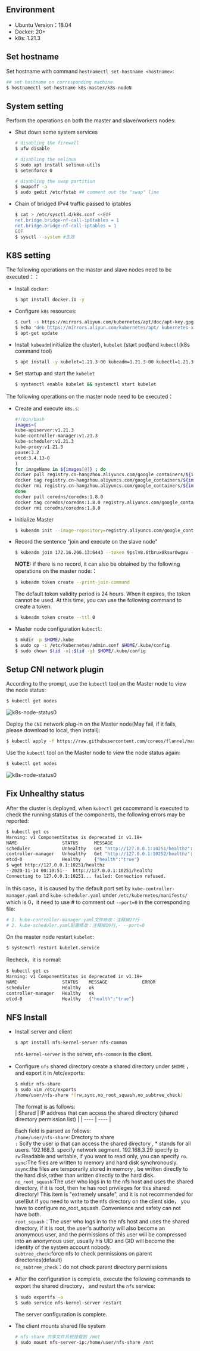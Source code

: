 ## Environment
- Ubuntu Version：18.04
- Docker: 20+
- k8s: 1.21.3

## Set hostname

Set hostname with command `hostnamectl set-hostname <hostname>`:
```bash
## set hostname on corresponding machine.
$ hostnamectl set-hostname k8s-master/k8s-nodeN
```

## System setting
Perform the operations on both the master and slave/workers nodes:  

- Shut down some system services
    ```bash
    # disabling the firewall
    $ ufw disable

    # disabling the selinux
    $ sudo apt install selinux-utils
    $ setenforce 0

    # disabling the swap partition
    $ swapoff -a
    $ sudo gedit /etc/fstab ## comment out the "swap" line
    ```
- Chain of bridged IPv4 traffic passed to iptables
    ```bash
    $ cat > /etc/sysctl.d/k8s.conf <<EOF
    net.bridge.bridge-nf-call-ip6tables = 1
    net.bridge.bridge-nf-call-iptables = 1
    EOF
    $ sysctl --system #生效
    ```

## K8S setting 
The following operations on the master and slave nodes need to be executed：：
- Install `docker`:
    ```bash
    $ apt install docker.io -y
    ```
- Configure `k8s` resources:
    ```bash
    $ curl -s https://mirrors.aliyun.com/kubernetes/apt/doc/apt-key.gpg | sudo apt-key add -
    $ echo "deb https://mirrors.aliyun.com/kubernetes/apt/ kubernetes-xenial main" > /etc/apt/sources.list.d/kubernetes.list
    $ apt-get update
    ```
- Install `kubeadm`(initialize the cluster), `kubelet` (start pod)and `kubectl`(k8s command tool)
    ```bash
    $ apt install -y kubelet=1.21.3-00 kubeadm=1.21.3-00 kubectl=1.21.3-00
    ```
- Set startup and start the `kubelet`
    ```bash
    $ systemctl enable kubelet && systemctl start kubelet
    ```
The following operations on the master node need to be executed：
- Create and execute `k8s.s`:
    ```bash
    #!/bin/bash
    images=(
    kube-apiserver:v1.21.3
    kube-controller-manager:v1.21.3
    kube-scheduler:v1.21.3
    kube-proxy:v1.21.3
    pause:3.2
    etcd:3.4.13-0
    )
    for imageName in ${images[@]} ; do
    docker pull registry.cn-hangzhou.aliyuncs.com/google_containers/${imageName}
    docker tag registry.cn-hangzhou.aliyuncs.com/google_containers/${imageName} k8s.gcr.io/${imageName}
    docker rmi registry.cn-hangzhou.aliyuncs.com/google_containers/${imageName}
    done
    docker pull coredns/coredns:1.8.0
    docker tag coredns/coredns:1.8.0 registry.aliyuncs.com/google_containers/coredns:v1.8.0
    docker rmi coredns/coredns:1.8.0
    ```
- Initialize Master
    ```bash
    $ kubeadm init --image-repository=registry.aliyuncs.com/google_containers  --pod-network-cidr=10.244.0.0/16	 --service-cidr=10.96.0.0/12
    ``` 
- Record the sentence "join and execute on the slave node"
    ```bash
    $ kubeadm join 172.16.206.13:6443 --token 9pslv8.6tbrux0ksur0wgav --discovery-token-ca-cert-hash sha256:3709a3ce5a0ec81
    ```
    **NOTE:**  if there is no record, it can also be obtained by the following operations on the master node:：
    ```bash
    $ kubeadm token create --print-join-command
    ```
    The default token validity period is 24 hours. When it expires, the token cannot be used. At this time, you can use the following command to create a token:
    ```bash
    $ kubeadm token create --ttl 0
    ```

- Master node configuration `kubectl`:
    ```bash
    $ mkdir -p $HOME/.kube
    $ sudo cp -i /etc/kubernetes/admin.conf $HOME/.kube/config
    $ sudo chown $(id -u):$(id -g) $HOME/.kube/config
    ```

## Setup CNI network plugin
According to the prompt, use the `kubectl` tool on the Master node to view the node status:
```bash
$ kubectl get nodes
```
![k8s-node-status0](./materials/images/k8s-node-status0.png)

Deploy the `CNI` network plug-in on the Master node(May fail, if it fails, please download to local, then install):  

```bash
$ kubectl apply -f https://raw.githubusercontent.com/coreos/flannel/master/Documentation/kube-flannel.yml
```
Use the `kubectl` tool on the Master node to view the node status again:
```bash
$ kubectl get nodes
```
![k8s-node-status0](./materials/images/k8s-node-status1.png)

## Fix Unhealthy status
After the cluster is deployed, when `kubectl` get cscommand is executed to check the running status of the components, the following errors may be reported:
```bash
$ kubectl get cs
Warning: v1 ComponentStatus is deprecated in v1.19+
NAME                 STATUS      MESSAGE                                                                                       ERROR
scheduler            Unhealthy   Get "http://127.0.0.1:10251/healthz": dial tcp 127.0.0.1:10251: connect: connection refused  
controller-manager   Unhealthy   Get "http://127.0.0.1:10252/healthz": dial tcp 127.0.0.1:10252: connect: connection refused  
etcd-0               Healthy     {"health":"true"}                                                                            
$ wget http://127.0.0.1:10251/healthz
--2020-11-14 00:10:51--  http://127.0.0.1:10251/healthz
Connecting to 127.0.0.1:10251... failed: Connection refused.
```
In this case，it is caused by the default port set by `kube-controller-manager.yaml` and `kube-scheduler.yaml` under `/etc/kubernetes/manifests/` which is 0，it need to use  # to comment out  `-–port=0` in the corresponding file:
```bash
# 1. kube-controller-manager.yaml文件修改：注释掉27行
# 2. kube-scheduler.yaml配置修改：注释掉19行,- --port=0
```
On the master node restart `kubelet`:
```bash
$ systemctl restart kubelet.service
```
Recheck，it is normal:
```bash
$ kubectl get cs
Warning: v1 ComponentStatus is deprecated in v1.19+
NAME                 STATUS    MESSAGE             ERROR
scheduler            Healthy   ok                 
controller-manager   Healthy   ok                 
etcd-0               Healthy   {"health":"true"}  
```

## NFS Install
- Install server and client
    ```bash
    $ apt install nfs-kernel-server nfs-common
    ```
     `nfs-kernel-server` is the server, `nfs-common` is the client.

- Configure `nfs` shared directory
    create a shared directory under `$HOME` ，and export it in /etc/exports:
    ```bash
    $ mkdir nfs-share
    $ sudo vim /etc/exports 
    /home/user/nfs-share *(rw,sync,no_root_squash,no_subtree_check)
    ```
    The format is as follows:  
    | Shared | IP address that can access the shared directory (shared directory permission list) |
    |  ----  | ----  |
    
    Each field is parsed as follows:  
    `/home/user/nfs-share`: Drectory to share  
    `:` Scify the user ip that can access the shared directory , * stands for all users. 192.168.3. specify network segment. 192.168.3.29 specify ip  
    `rw`:Readable and writable, if you want to read only, you can specify `ro`.  
    `sync`:The files are written to memory and hard disk synchronously.  
    `async`:the files are temporarily stored in memory , be  written directly to the hard disk,rather than written directly to the hard disk.  
    `no_root_squash`:The user who logs in to the nfs host and uses the shared directory, if it is root, then he has root privileges for this shared directory! This item is "extremely unsafe", and it is not recommended for use!But if you need to write to the nfs directory on the client side， you have to configure no_root_squash. Convenience and safety can not have both.  
    `root_squash`：The user who logs in to the nfs host and uses the shared directory, if it is root, the user's authority will also become an anonymous user, and the permissions of this user will be compressed into an anonymous user, usually his UID and GID will become the identity of the system account nobody.  
    `subtree_check`:force nfs to check permissions on parent directories(default)   
    `no_subtree_check`：do not check parent directory permissions  

- After the configuration is complete, execute the following commands to export the shared directory， and restart the `nfs` service:

    ```bash
    $ sudo exportfs -a      
    $ sudo service nfs-kernel-server restart
    ```
    The server configuration is complete.

- The client mounts shared file system
    ```bash
    # nfs-share 共享文件系统挂载到 /mnt
    $ sudo mount nfs-server-ip:/home/user/nfs-share /mnt
    ```
